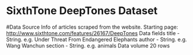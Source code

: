 # SixthTone DeepTones Dataset
#Data Source
Info of articles scraped from the website.
Starting page: http://www.sixthtone.com/features/26167/DeepTones
Data fields
title - String. e.g. Under Threat From Endangered Elephants
author - String. e.g. Wang Wanchun
section - String. e.g.	animals
Data volume
20 rows
